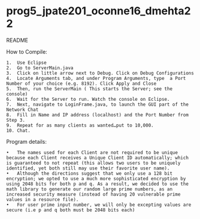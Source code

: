 # prog5_jpate201_oconne16_dmehta22

README 


How to Compile:

	1.	Use Eclipse
	2.	Go to ServerMain.java
	3.	Click on little arrow next to Debug. Click on Debug Configurations
	4.	Locate Arguments tab, and under Program Arguments, type  a Port Number of your choice (e.g. 8192). Click Apply and Close
	5.	Then, run the ServerMain ( This starts the Server; see the console) 
	6.	Wait for the Server to run. Watch the console on Eclipse. 
	7.	Next, navigate to LoginFrame.java, to launch the GUI part of the Network Chat
	8.	Fill in Name and IP address (localhost) and the Port Number from Step 3. 
	9.	Repeat for as many clients as wanted…put to 10,000.
	10.	Chat.


Program details:

	•	The names used for each Client are not required to be unique because each Client receives a Unique Client ID automatically; which is guaranteed to not repeat (this allows two users to be uniquely identified, yet both still may use their favorite user name). 
	•	Although the directions suggest that we only use a 128 bit encryption; we opted to use a much more sophisticated encryption by using 2048 bits for both p and q. As a result, we decided to use the math library to generate our random large prime numbers, as an increased security measure (instead of having 20 vulnerable prime values in a resource file).
	•	For user prime input number, we will only be excepting values are secure (i.e p and q both must be 2048 bits each) 


